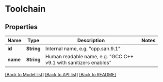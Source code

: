 # Toolchain

## Properties

Name | Type | Description | Notes
------------ | ------------- | ------------- | -------------
**id** | **String** | Internal name, e.g. \"cpp.san.9.1\" | 
**name** | **String** | Human readable name, e.g. \"GCC C++ v9.1 with sanitizers enables\" | 

[[Back to Model list]](../README.md#documentation-for-models) [[Back to API list]](../README.md#documentation-for-api-endpoints) [[Back to README]](../README.md)


